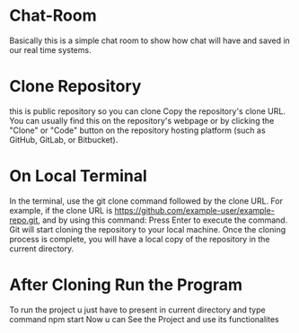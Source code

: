 # Chat-Room
Basically this is a simple chat room to show how chat will have and saved in our real time systems.

# Clone Repository
this is public repository so you can clone Copy the repository's clone URL. You can usually find this on the repository's webpage or by clicking the "Clone" or "Code" button on the repository hosting platform (such as GitHub, GitLab, or Bitbucket).

# On Local Terminal
In the terminal, use the git clone command followed by the clone URL. For example, if the clone URL is https://github.com/example-user/example-repo.git, and by using this command:
Press Enter to execute the command. Git will start cloning the repository to your local machine.
Once the cloning process is complete, you will have a local copy of the repository in the current directory.

# After Cloning Run the Program
To run the project u just have to present in current directory and type command
npm start
Now u can See the Project and use its functionalites

